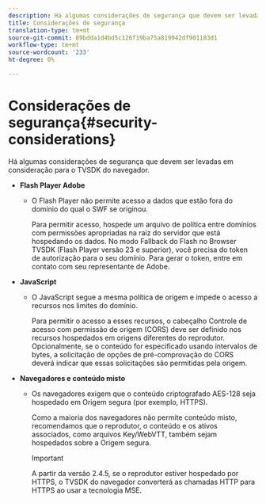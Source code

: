 ```yaml
---
description: Há algumas considerações de segurança que devem ser levadas em consideração para o TVSDK do navegador.
title: Considerações de segurança
translation-type: tm+mt
source-git-commit: 89bdda1d4bd5c126f19ba75a819942df901183d1
workflow-type: tm+mt
source-wordcount: '233'
ht-degree: 0%

---
```



# Considerações de segurança{#security-considerations}

Há algumas considerações de segurança que devem ser levadas em consideração para o TVSDK do navegador.

* **Flash Player Adobe**

   * O Flash Player não permite acesso a dados que estão fora do domínio do qual o SWF se originou.

      Para permitir acesso, hospede um arquivo de política entre domínios com permissões apropriadas na raiz do servidor que está hospedando os dados. No modo Fallback do Flash no Browser TVSDK (Flash Player versão 23 e superior), você precisa do token de autorização para o seu domínio. Para gerar o token, entre em contato com seu representante de Adobe.

* **JavaScript**

   * O JavaScript segue a mesma política de origem e impede o acesso a recursos nos limites do domínio.

      Para permitir o acesso a esses recursos, o cabeçalho Controle de acesso com permissão de origem (CORS) deve ser definido nos recursos hospedados em origens diferentes do reprodutor. Opcionalmente, se o conteúdo for especificado usando intervalos de bytes, a solicitação de opções de pré-comprovação do CORS deverá indicar que essas solicitações são permitidas pela origem.

* **Navegadores e conteúdo misto**

   * Os navegadores exigem que o conteúdo criptografado AES-128 seja hospedado em Origem segura (por exemplo, HTTPS).

      Como a maioria dos navegadores não permite conteúdo misto, recomendamos que o reprodutor, o conteúdo e os ativos associados, como arquivos Key/WebVTT, também sejam hospedados sobre a Origem segura.

      >[!IMPORTANT]
      >
      >A partir da versão 2.4.5, se o reprodutor estiver hospedado por HTTPS, o TVSDK do navegador converterá as chamadas HTTP para HTTPS ao usar a tecnologia MSE.

